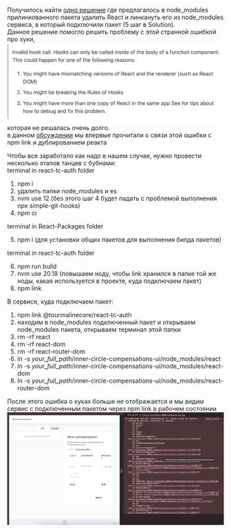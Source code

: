 Получилось найти [одно решение](https://github.com/facebook/react/issues/13991#issuecomment-1867954003) где предлагалось в node\_modules прилинкованного пакета удалить React и линкануть его из node\_modules сервиса, в который подключили пакет (5 шаг в Solution).  
Данное решение помогло решить проблему с этой странной ошибкой про хуки,  
![Error text](./images/error-text.png)
которая не решалась очень долго.  
в данном [обсуждении](https://stackoverflow.com/questions/56663785/invalid-hook-call-hooks-can-only-be-called-inside-of-the-body-of-a-function-com)  мы впервые прочитали о связи этой ошибки с npm link и дублированием реакта

Чтобы все заработало как надо в нашем случае, нужно провести несколько этапов танцев с бубнами:  
terminal in react-tc-auth folder

1. npm i  
2. удалить папки node\_modules и es  
3. nvm use 12 (без этого шаг 4 будет падать с проблемой выполнения npx simple-git-hooks)  
4. npm ci

terminal in React-Packages folder

5. npm i (для установки общих пакетов для выполнения билда пакетов)

terminal in react-tc-auth folder

6. npm run build   
7. nvm use 20.18 (повышаем ноду, чтобы link хранился в папке той же ноды, какая используется в проекте, куда подключаем пакет)  
8. npm link   

В сервисе, куда подключаем пакет:

1. npm link @tourmalinecore/react-tc-auth  
2. находим в node\_modules подключенный пакет и открываем node\_modules пакета, открываем терминал этой папки  
3. rm \-rf react  
4. rm \-rf react-dom  
5. rm \-rf react-router-dom                                                
6. ln \-s *your\_full\_path*/inner-circle-compensations-ui/node\_modules/react  
7. ln \-s *your\_full\_path*/inner-circle-compensations-ui/node\_modules/react-dom  
8. ln \-s *your\_full\_path*/inner-circle-compensations-ui/node\_modules/react-router-dom  
   

После этого ошибка о хуках больше не отображается и мы видим сервис с подключенным пакетом через npm link в рабочем состоянии![Working compensation service](./images/working-compensation-service.png)
